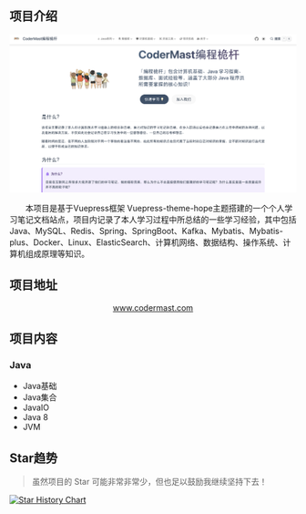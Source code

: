 ## 项目介绍

<div align=center><img  src="assets/readme/2024-04-05-06-49-03.png" /></div>


&emsp;&emsp;本项目是基于Vuepress框架 Vuepress-theme-hope主题搭建的一个个人学习笔记文档站点，项目内记录了本人学习过程中所总结的一些学习经验，其中包括Java、MySQL、Redis、Spring、SpringBoot、Kafka、Mybatis、Mybatis-plus、Docker、Linux、ElasticSearch、计算机网络、数据结构、操作系统、计算机组成原理等知识。

## 项目地址

<div align=center><a href="https://www.codermast.com/?github">www.codermast.com</a></div>

## 项目内容

### Java
- Java基础
- Java集合
- JavaIO
- Java 8
- JVM

## Star趋势
> 虽然项目的 Star 可能非常非常少，但也足以鼓励我继续坚持下去！

[![Star History Chart](https://api.star-history.com/svg?repos=codermast/codermast-notes&type=Date)](https://star-history.com/#codermast/codermast-notes&Date)